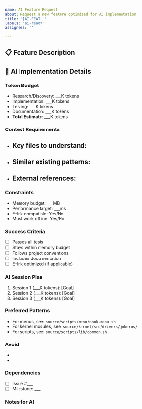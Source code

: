 ```yaml
---
name: AI Feature Request
about: Request a new feature optimized for AI implementation
title: '[AI-FEAT] '
labels: 'ai-ready'
assignees: ''

---
```


## 📋 Feature Description
<!-- Clear, specific description of what you want -->

## 🤖 AI Implementation Details

### Token Budget
- Research/Discovery: ___K tokens
- Implementation: ___K tokens  
- Testing: ___K tokens
- Documentation: ___K tokens
- **Total Estimate**: ___K tokens

### Context Requirements
<!-- What files/knowledge does AI need? -->
- Key files to understand:
  - 
- Similar existing patterns:
  - 
- External references:
  - 

### Constraints
- Memory budget: ___MB
- Performance target: ___ms
- E-Ink compatible: Yes/No
- Must work offline: Yes/No

### Success Criteria
- [ ] Passes all tests
- [ ] Stays within memory budget
- [ ] Follows project conventions
- [ ] Includes documentation
- [ ] E-Ink optimized (if applicable)

### AI Session Plan
<!-- Estimated sessions needed -->
1. Session 1 (___K tokens): [Goal]
2. Session 2 (___K tokens): [Goal]
3. Session 3 (___K tokens): [Goal]

### Preferred Patterns
<!-- Reference similar code that works well -->
- For menus, see: `source/scripts/menu/nook-menu.sh`
- For kernel modules, see: `source/kernel/src/drivers/jokeros/`
- For scripts, see: `source/scripts/lib/common.sh`

### Avoid
<!-- Known problematic approaches -->
- 
- 

### Dependencies
<!-- What must be completed first? -->
- [ ] Issue #___
- [ ] Milestone: ___

### Notes for AI
<!-- Special instructions for AI implementation -->